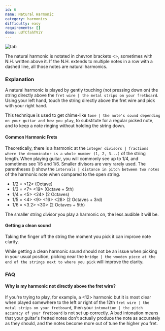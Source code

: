 ```yaml
---
id: 6
name: Natural Harmonic
category: harmonics
difficulty: easy
requirements: []
demo: uUTCfahTViY
---
```


![tab](/img/t/natural-harmonic.jpg)

The natural harmonic is notated in chevron brackets <>, sometimes with N.H. written above it. If the N.H. extends to multiple notes in a row with a dashed line, all those notes are natural harmonics.

### Explanation

A natural harmonic is played by gently touching (not pressing down on) the string directly above the `fret wire | the metal strips on your fretboard`. Using your left hand, touch the string directly above the fret wire and pick with your right hand.

This technique is used to get chime-like `tone | the note's sound depending on your guitar and how you play`, to substitute for a regular picked note, and to keep a note ringing without holding the string down.

#### Common Harmonic Frets

Theoretically, there is a harmonic at the `integer divisors | fractions where the denominator is a whole number (1, 2, 3...)` of the string length. When playing guitar, you will commonly see up to 1/4, and sometimes see 1/5 and 1/6. Smaller divisors are very rarely used. The parentheses () show the `intervals | distance in pitch between two notes` of the harmonic note when compared to the open string.

- 1/2 = <12> (Octave)
- 1/3 = <7> <19> (Octave + 5th)
- 1/4 = <5> <24> (2 Octaves)
- 1/5 = <4> <9> <16> <28> (2 Octaves + 3rd)
- 1/6 = <3.2> <30> (2 Octaves + 5th)

The smaller string divisor you play a harmonic on, the less audible it will be.

#### Getting a clean sound

Taking the finger off the string the moment you pick it can improve note clarity.

While getting a clean harmonic sound should not be an issue when picking in your usual position, picking near the `bridge | the wooden piece at the end of the strings next to where you pick` will improve the clarity.

### FAQ

#### Why is my harmonic not directly above the fret wire?

If you're trying to play, for example, a <12> harmonic but it is most clear when played somewhere to the left or right of the 12th `fret wire | the metal strips on your fretboard`, then your `intonation | the pitch accuracy of your fretboard` is not set up correctly. A bad intonation means that your guitar's fretted notes don't actually produce the note as accurately as they should, and the notes become more out of tune the higher you fret.
